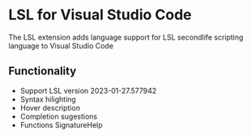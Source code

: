 # LSL for Visual Studio Code

The LSL extension adds language support for LSL secondlife scripting language to Visual Studio Code

## Functionality
- Support LSL version 2023-01-27.577942
- Syntax hilighting 
- Hover description
- Completion sugestions
- Functions SignatureHelp

